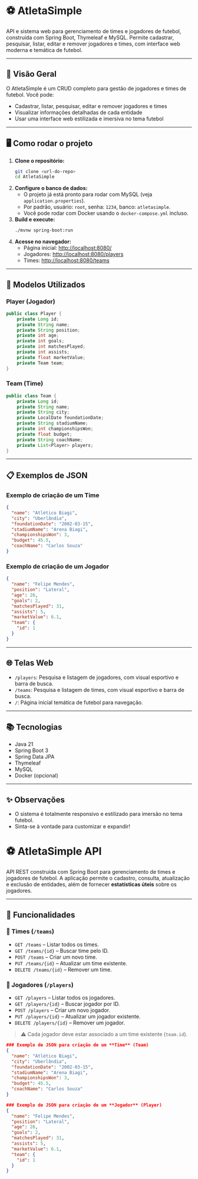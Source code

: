 # ⚽ AtletaSimple

API e sistema web para gerenciamento de times e jogadores de futebol, construída com Spring Boot, Thymeleaf e MySQL. Permite cadastrar, pesquisar, listar, editar e remover jogadores e times, com interface web moderna e temática de futebol.

---

## 🚀 Visão Geral

O AtletaSimple é um CRUD completo para gestão de jogadores e times de futebol. Você pode:
- Cadastrar, listar, pesquisar, editar e remover jogadores e times
- Visualizar informações detalhadas de cada entidade
- Usar uma interface web estilizada e imersiva no tema futebol

---

## 🖥️ Como rodar o projeto

1. **Clone o repositório:**
   ```bash
   git clone <url-do-repo>
   cd AtletaSimple
   ```
2. **Configure o banco de dados:**
   - O projeto já está pronto para rodar com MySQL (veja `application.properties`).
   - Por padrão, usuário: `root`, senha: `1234`, banco: `atletasimple`.
   - Você pode rodar com Docker usando o `docker-compose.yml` incluso.
3. **Build e execute:**
   ```bash
   ./mvnw spring-boot:run
   ```
4. **Acesse no navegador:**
   - Página inicial: [http://localhost:8080/](http://localhost:8080/)
   - Jogadores: [http://localhost:8080/players](http://localhost:8080/players)
   - Times: [http://localhost:8080/teams](http://localhost:8080/teams)

---

## 📄 Modelos Utilizados

### Player (Jogador)
```java
public class Player {
    private Long id;
    private String name;
    private String position;
    private int age;
    private int goals;
    private int matchesPlayed;
    private int assists;
    private float marketValue;
    private Team team;
}
```

### Team (Time)
```java
public class Team {
    private Long id;
    private String name;
    private String city;
    private LocalDate foundationDate;
    private String stadiumName;
    private int championshipsWon;
    private float budget;
    private String coachName;
    private List<Player> players;
}
```

---

## 📋 Exemplos de JSON

### Exemplo de criação de um **Time**
```json
{
  "name": "Atlético Biagi",
  "city": "Uberlândia",
  "foundationDate": "2002-03-15",
  "stadiumName": "Arena Biagi",
  "championshipsWon": 3,
  "budget": 45.5,
  "coachName": "Carlos Souza"
}
```

### Exemplo de criação de um **Jogador**
```json
{
  "name": "Felipe Mendes",
  "position": "Lateral",
  "age": 26,
  "goals": 2,
  "matchesPlayed": 31,
  "assists": 5,
  "marketValue": 6.1,
  "team": {
    "id": 1
  }
}
```

---

## 🌐 Telas Web

- `/players`: Pesquisa e listagem de jogadores, com visual esportivo e barra de busca.
- `/teams`: Pesquisa e listagem de times, com visual esportivo e barra de busca.
- `/`: Página inicial temática de futebol para navegação.

---

## 📚 Tecnologias
- Java 21
- Spring Boot 3
- Spring Data JPA
- Thymeleaf
- MySQL
- Docker (opcional)

---

## ✨ Observações
- O sistema é totalmente responsivo e estilizado para imersão no tema futebol.
- Sinta-se à vontade para customizar e expandir!

# ⚽ AtletaSimple API

API REST construída com Spring Boot para gerenciamento de times e jogadores de futebol. A aplicação permite o cadastro, consulta, atualização e exclusão de entidades, além de fornecer **estatísticas úteis** sobre os jogadores.

---

## 📌 Funcionalidades

### 🔹 Times (`/teams`)
- `GET /teams` – Listar todos os times.
- `GET /teams/{id}` – Buscar time pelo ID.
- `POST /teams` – Criar um novo time.
- `PUT /teams/{id}` – Atualizar um time existente.
- `DELETE /teams/{id}` – Remover um time.

### 🔹 Jogadores (`/players`)
- `GET /players` – Listar todos os jogadores.
- `GET /players/{id}` – Buscar jogador por ID.
- `POST /players` – Criar um novo jogador.
- `PUT /players/{id}` – Atualizar um jogador existente.
- `DELETE /players/{id}` – Remover um jogador.

> ⚠️ Cada jogador deve estar associado a um time existente (`team.id`).

```json
### Exemplo de JSON para criação de um **Time** (Team)
{
  "name": "Atlético Biagi",
  "city": "Uberlândia",
  "foundationDate": "2002-03-15",
  "stadiumName": "Arena Biagi",
  "championshipsWon": 3,
  "budget": 45.5,
  "coachName": "Carlos Souza"
}

### Exemplo de JSON para criação de um **Jogador** (Player)
{
  "name": "Felipe Mendes",
  "position": "Lateral",
  "age": 26,
  "goals": 2,
  "matchesPlayed": 31,
  "assists": 5,
  "marketValue": 6.1,
  "team": {
    "id": 1
  }
}
